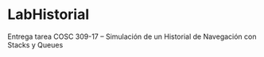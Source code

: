 # LabHistorial
Entrega tarea COSC 309-17 – Simulación de un Historial de Navegación con Stacks y Queues
